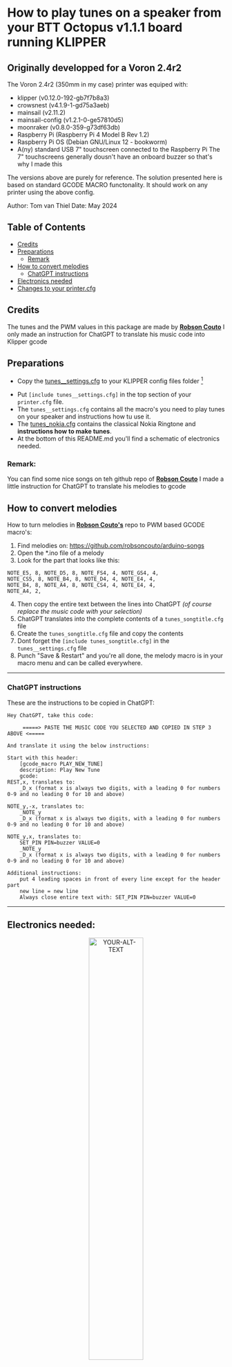 # How to play tunes on a speaker from your BTT Octopus v1.1.1 board running KLIPPER

## Originally developped for a Voron 2.4r2 

The Voron 2.4r2 (350mm in my case) printer was equiped with:
- klipper 		(v0.12.0-192-gb7f7b8a3)
- crowsnest 		(v4.1.9-1-gd75a3aeb)
- mainsail 		(v2.11.2)
- mainsail-config 	(v1.2.1-0-ge57810d5)
- moonraker 		(v0.8.0-359-g73df63db)
- Raspberry Pi		(Raspberry Pi 4 Model B Rev 1.2)
- Raspberry Pi OS	(Debian GNU/Linux 12 - bookworm)	
- A(ny) standard USB 7" touchscreen connected to the Raspberry Pi
The 7" touchscreens generally dousn't have an onboard buzzer so that's why I made this

The versions above are purely for reference. The solution presented here is based on standard GCODE MACRO functonality.
It should work on any printer using the above config.

Author: Tom van Thiel
Date: May 2024

## Table of Contents
- [Credits](#credits)
- [Preparations](#preparations)
  - [Remark](#remark)
- [How to convert melodies](#how-to-convert-melodies)
  - [ChatGPT instructions](#chatgpt-instructions)
- [Electronics needed](#electronics-needed)
- [Changes to your printer.cfg](#Changes-to-your-printercfg)


## Credits
The tunes and the PWM values in this package are made by [**Robson Couto**](https://github.com/robsoncouto)
I only made an instruction for ChatGPT to translate his music code into Klipper gcode

## Preparations
- Copy the [tunes__settings.cfg](https://github.com/tompany/Voron_PWM_Beeper/blob/main/Tunes%20Base%20Files/tunes__settings.cfg) to your KLIPPER config files folder [^1]
[^1]: To keep things organised, You can create a subfolder in your KLIPPER config files folder, and put all the files needed there and refer to them in the `[include ...]` statements this way: `[include subfolder/filename.cfg]`, using relative paths.
- Put `[include tunes__settings.cfg]` in the top section of your `printer.cfg` file. 
- The `tunes__settings.cfg` contains all the macro's you need to play tunes on your speaker and instructions how tu use it. 
- The [tunes_nokia.cfg](https://github.com/tompany/Voron_PWM_Beeper/blob/main/Tunes%20Base%20Files/tunes_nokia_ringtone.cfg) contains the classical Nokia Ringtone and **instructions how to make tunes**.
- At the bottom of this README.md you'll find a schematic of electronics needed.

### Remark:
You can find some nice songs on teh github repo of [**Robson Couto**](https://github.com/robsoncouto)
I made a little instruction for ChatGPT to translate his melodies to gcode

## How to convert melodies
How to turn melodies in [**Robson Couto's**](https://github.com/robsoncouto) repo to PWM based GCODE macro's:
1) Find melodies on: https://github.com/robsoncouto/arduino-songs
2) Open the *.ino file of a melody
3) Look for the part that looks like this:
 
```
NOTE_E5, 8, NOTE_D5, 8, NOTE_FS4, 4, NOTE_GS4, 4, 
NOTE_CS5, 8, NOTE_B4, 8, NOTE_D4, 4, NOTE_E4, 4,
NOTE_B4, 8, NOTE_A4, 8, NOTE_CS4, 4, NOTE_E4, 4,
NOTE_A4, 2,
```
                                                        
4) Then copy the entire text between the lines into ChatGPT *(of course replace the music code with your selection)*
5) ChatGPT translates into the complete contents of a `tunes_songtitle.cfg` file
6) Create the `tunes_songtitle.cfg` file and copy the contents
7) Dont forget the `[include tunes_songtitle.cfg]` in the `tunes__settings.cfg` file
8) Punch "Save & Restart" and you're all done, the melody macro is in your macro menu and can be called everywhere.

***
### ChatGPT instructions
These are the instructions to be copied in ChatGPT:
```
Hey ChatGPT, take this code:

     =====> PASTE THE MUSIC CODE YOU SELECTED AND COPIED IN STEP 3 ABOVE <=====

And translate it using the below instructions:

Start with this header:
	[gcode_macro PLAY_NEW_TUNE]
	description: Play New Tune
	gcode:
REST,x, translates to:
	_D_x (format x is always two digits, with a leading 0 for numbers 0-9 and no leading 0 for 10 and above)

NOTE_y,-x, translates to:
	_NOTE_y
	_D_x (format x is always two digits, with a leading 0 for numbers 0-9 and no leading 0 for 10 and above)

NOTE_y,x, translates to:
	SET_PIN PIN=buzzer VALUE=0
	_NOTE_y
	_D_x (format x is always two digits, with a leading 0 for numbers 0-9 and no leading 0 for 10 and above)

Additional instructions:	
	put 4 leading spaces in front of every line except for the header part
	new line = new line
	Always close entire text with: SET_PIN PIN=buzzer VALUE=0
```
***

## Electronics needed:

<p align="center"><picture>
 <source media="(prefers-color-scheme: dark)" srcset="https://github.com/tompany/Voron_PWM_Beeper/blob/main/Electronics/Beeper%20Electronics.png" width="50%" height="50%">
 <source media="(prefers-color-scheme: light)" srcset="https://github.com/tompany/Voron_PWM_Beeper/blob/main/Electronics/Beeper%20Electronics.png" width="50%" height="50%">
 <img alt="YOUR-ALT-TEXT" src="YOUR-DEFAULT-IMAGE">
</picture></p>

## Changes to your printer.cfg

Using the buzzer pin from EXP1_1 being PE8 to connect a buzzer / speaker there
Put settings below in printer.cfg to make buzzer work

```
#################################################################
#   BUZZER / SPEAKER
#################################################################
    
[pwm_cycle_time buzzer]
pin: PE8               # output_pin
value: 0.0
shutdown_value: 0.0
cycle_time: 0.001
```

